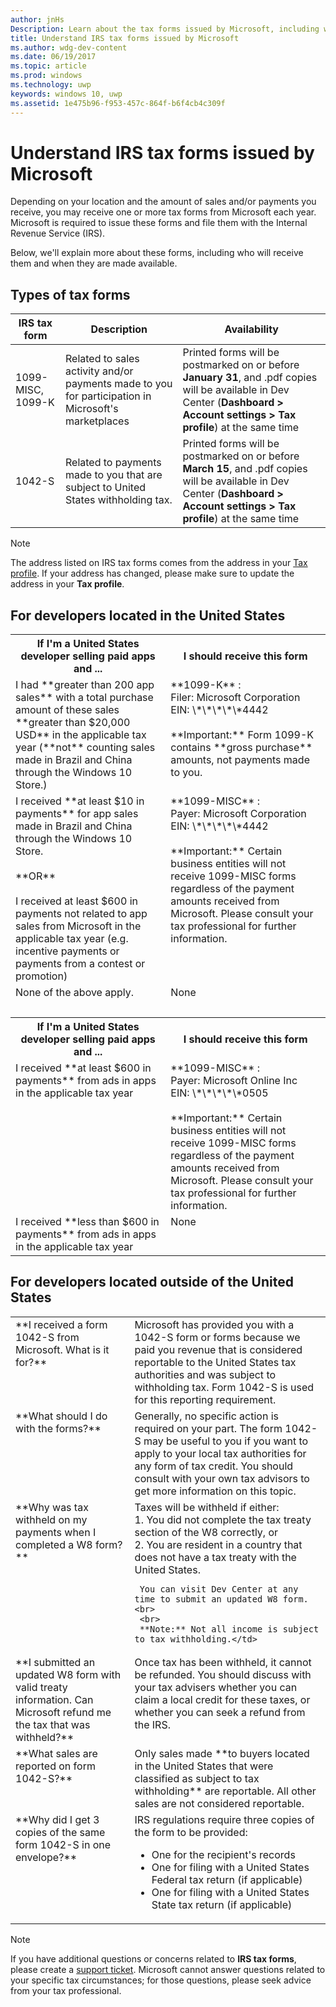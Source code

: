 ```yaml
---
author: jnHs
Description: Learn about the tax forms issued by Microsoft, including who will receive them and when they are made available.
title: Understand IRS tax forms issued by Microsoft
ms.author: wdg-dev-content
ms.date: 06/19/2017
ms.topic: article
ms.prod: windows
ms.technology: uwp
keywords: windows 10, uwp
ms.assetid: 1e475b96-f953-457c-864f-b6f4cb4c309f
---
```


# Understand IRS tax forms issued by Microsoft

Depending on your location and the amount of sales and/or payments you receive, you may receive one or more tax forms from Microsoft each year. Microsoft is required to issue these forms and file them with the Internal Revenue Service (IRS).

Below, we'll explain more about these forms, including who will receive them and when they are made available.

## Types of tax forms

| IRS tax form | Description | Availability |
|--------------|-------------|--------------|
|1099-MISC, 1099-K | Related to sales activity and/or payments made to you for participation in Microsoft's marketplaces | Printed forms will be postmarked on or before **January 31**, and .pdf copies will be available in Dev Center (**Dashboard > Account settings > Tax profile**) at the same time |
|1042-S | Related to payments made to you that are subject to United States withholding tax. | Printed forms will be postmarked on or before **March 15**, and .pdf copies will be available in Dev Center (**Dashboard > Account settings > Tax profile**) at the same time |

> [!NOTE]
> The address listed on IRS tax forms comes from the address in your [Tax profile](setting-up-your-payout-account-and-tax-forms.md#tax-forms). If your address has changed, please make sure to update the address in your **Tax profile**.

## For developers located in the United States

<table>
  <tr>
     <th>If I'm a United States developer selling paid apps and ... </th>
     <th> I should receive this form</th>
  </tr>
  <tr> 
     <td valign="top">I had **greater than 200 app sales** with a total purchase amount of these sales **greater than $20,000 USD** in the applicable tax year (**not** counting sales made in Brazil and China through the Windows 10 Store.)</td>
    <td valign="top">**1099-K** :<br>
Filer: Microsoft Corporation<br>
EIN: \*\*\*\*\*4442<br>
<br>
**Important:** Form 1099-K contains **gross purchase** amounts, not payments made to you.</td>
  </tr>
  <tr> 
     <td valign="top">I received **at least $10 in payments** for app sales made in Brazil and China through the Windows 10 Store.<br>
<br>
**OR**<br>
<br>
I received at least $600 in payments not related to app sales from Microsoft in the applicable tax year (e.g. incentive payments or payments from a contest or promotion)</td>
    <td valign="top">**1099-MISC** :<br>
Payer: Microsoft Corporation<br>
EIN: \*\*\*\*\*4442<br>
<br>
**Important:** Certain business entities will not receive 1099-MISC forms regardless of the payment amounts received from Microsoft.  Please consult your tax professional for further information.</td>
  </tr>
  <tr>
    <td valign="top">None of the above apply.</td>
    <td valign="top">None</td>
  </tr>
  <tr>
    <td valign="top">&nbsp;</td>
    <td valign="top">&nbsp;</td>
  </tr>
  <tr>
     <th>If I'm a United States developer selling paid apps and ... </th>
     <th> I should receive this form</th>
  </tr>
  <tr> 
     <td valign="top">I received **at least $600 in payments** from ads in apps in the applicable tax year</td>
    <td valign="top">**1099-MISC** :<br>
Payer: Microsoft Online Inc<br>
EIN: \*\*\*\*\*0505<br>
<br>
**Important:** Certain business entities will not receive 1099-MISC forms regardless of the payment amounts received from Microsoft.  Please consult your tax professional for further information.  </td>
  </tr>
  <tr> 
     <td valign="top">I received **less than $600 in payments** from ads in apps in the applicable tax year</td>
     <td valign="top">None</td>
  </tr>
</table>


## For developers located outside of the United States

<table>
  <tr>
    <td valign="top">**I received a form 1042-S from Microsoft. What is it for?**</td>
    <td valign="top">Microsoft has provided you with a 1042-S form or forms because we paid you revenue that is considered reportable to the United States tax authorities and was subject to withholding tax.  Form 1042-S is used for this reporting requirement.</td>
  </tr>
  <tr>
    <td valign="top">**What should I do with the forms?**</td>
    <td valign="top">Generally, no specific action is required on your part. The form 1042-S may be useful to you if you want to apply to your local tax authorities for any form of tax credit.  You should consult with your own tax advisors to get more information on this topic.</td>
  </tr>
  <tr>
    <td valign="top">**Why was tax withheld on my payments when I completed a W8 form?**</td>
    <td valign="top">Taxes will be withheld if either:<br>
     1. You did not complete the tax treaty section of the W8 correctly, or<br>
     2. You are resident in a country that does not have a tax treaty with the United States.

     You can visit Dev Center at any time to submit an updated W8 form.<br>
     <br>
     **Note:** Not all income is subject to tax withholding.</td>
  </tr>
  <tr>
    <td valign="top">**I submitted an updated W8 form with valid treaty information. Can Microsoft refund me the tax that was withheld?**</td>
    <td valign="top">Once tax has been withheld, it cannot be refunded. You should discuss with your tax advisers whether you can claim a local credit for these taxes, or whether you can seek a refund from the IRS.</td>
  </tr>
  <tr>
    <td valign="top">**What sales are reported on form 1042-S?**</td>
    <td valign="top">Only sales made **to buyers located in the United States that were classified as subject to tax withholding** are reportable.  All other sales are not considered reportable.</td>
  </tr>
  <tr>
    <td valign="top">**Why did I get 3 copies of the same form 1042-S in one envelope?**</td>
    <td valign="top">IRS regulations require three copies of the form to be provided:
<ul>
<li>One for the recipient's records</li>
<li>One for filing with a United States Federal tax return (if applicable)</li>
<li>One for filing with a United States State tax return (if applicable)</li>
</ul></td>
  </tr>
</table>


> [!NOTE]
> If you have additional questions or concerns related to **IRS tax forms**, please create a [support ticket](http://aka.ms/storesupport). Microsoft cannot answer questions related to your specific tax circumstances; for those questions, please seek advice from your tax professional.
